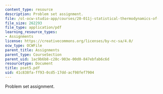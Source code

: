 ```yaml
---
content_type: resource
description: Problem set assignment.
file: /ol-ocw-studio-app/courses/20-011j-statistical-thermodynamics-of-biomolecular-systems-be-011j-spring-2004/41c838faff930cd517ddacf98fef7904_pset5.pdf
file_size: 262293
file_type: application/pdf
learning_resource_types:
- Assignments
license: https://creativecommons.org/licenses/by-nc-sa/4.0/
ocw_type: OCWFile
parent_title: Assignments
parent_type: CourseSection
parent_uid: 1ac9b6b8-c28c-903e-00d0-847ebfab6c6d
resourcetype: Document
title: pset5.pdf
uid: 41c838fa-ff93-0cd5-17dd-acf98fef7904
---
```

Problem set assignment.